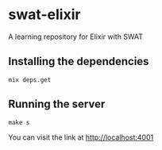 # swat-elixir
A learning repository for Elixir with SWAT

## Installing the dependencies 
```console
mix deps.get
```
## Running the server
```console
make s
```
You can visit the link at [http://localhost:4001](http://localhost:4001)
